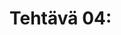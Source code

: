# Tehtävä 04:

<!-- - Tietokannan varmistussuunnitelman teko

- Edellisissä tehtävissä loit uuden Pankki tietokannan. Millaisen varmistussuunnitelman kannattaisi sille tehdä? Entä, miten varmistussuunnitelmaa kannattaa muuttaa, tietokantaan alkaa muodostua niin paljon varmistetaavaa dataa, ettei sitä ehditä varmistaa yön aikana.

Palauta kirjoittamasi suunnitelma tämän jälkeen Moodleen, palautuslinkkiin, -->
